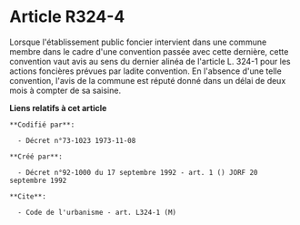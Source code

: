 # Article R324-4

Lorsque l'établissement public foncier intervient dans une commune membre dans le cadre d'une convention passée avec cette
dernière, cette convention vaut avis au sens du dernier alinéa de l'article L. 324-1 pour les actions foncières prévues par
ladite convention. En l'absence d'une telle convention, l'avis de la commune est réputé donné dans un délai de deux mois à
compter de sa saisine.

**Liens relatifs à cet article**

	**Codifié par**:

	  - Décret n°73-1023 1973-11-08

	**Créé par**:

	  - Décret n°92-1000 du 17 septembre 1992 - art. 1 () JORF 20 septembre 1992

	**Cite**:

	  - Code de l'urbanisme - art. L324-1 (M)
